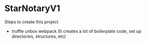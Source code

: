 # StarNotaryV1

Steps to create this project

- truffle unbox webpack (It creates a lot of boilerplate code, set up directories, structures, etc)

